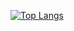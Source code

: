 

[![Top Langs](https://github-readme-stats.vercel.app/api/top-langs/?username=Maxim1-1&layout=compact)](https://github.com/Maxim1-1/github-readme-stats)
